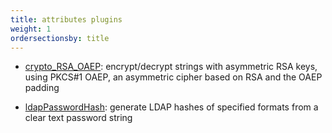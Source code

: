 ```yaml
---
title: attributes plugins
weight: 1
ordersectionsby: title
---
```


- [crypto_RSA_OAEP](./crypto_RSA_OAEP/): encrypt/decrypt strings with asymmetric RSA keys, using PKCS#1 OAEP, an asymmetric cipher based on RSA and the OAEP padding

- [ldapPasswordHash](./ldapPasswordHash/): generate LDAP hashes of specified formats from a clear text password string
